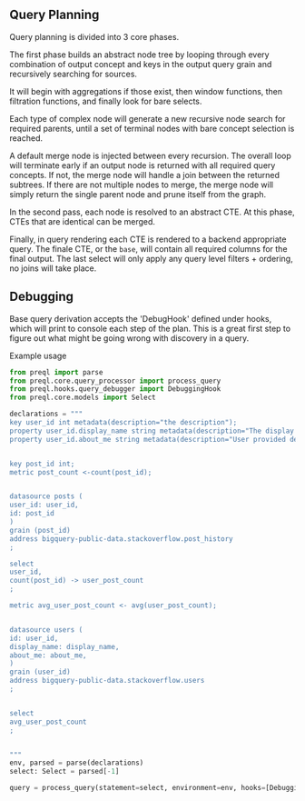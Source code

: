 
## Query Planning

Query planning is divided into 3 core phases.

The first phase builds an abstract node tree by looping through every combination of
output concept and keys in the output query grain and recursively searching for sources.

It will begin with aggregations if those exist, then window functions, then filtration functions,
and finally look for bare selects.

Each type of complex node will generate a new recursive node search for required parents,
until a set of terminal nodes with bare concept selection is reached. 

A default merge node is injected between every recursion. The overall loop will terminate early 
if an output node is returned with all required query concepts. If not, the merge node will
handle a join between the returned subtrees. If there are not multiple nodes to merge,
the merge node will simply return the single parent node and prune itself from the graph.

In the second pass, each node is resolved to an abstract CTE. At this phase, CTEs that are
identical can be merged.

Finally, in query rendering each CTE is rendered to a backend appropriate query. The finale
CTE, or the `base`, will contain all required columns for the final output. The last
select will only apply any query level filters + ordering, no joins will take place.

## Debugging

Base query derivation accepts the 'DebugHook' defined under hooks, which will print to console
each step of the plan. This is a great first step to figure out what might be going
wrong with discovery in a query. 

Example usage

```python
from preql import parse
from preql.core.query_processor import process_query
from preql.hooks.query_debugger import DebuggingHook
from preql.core.models import Select

declarations = """
key user_id int metadata(description="the description");
property user_id.display_name string metadata(description="The display name ");
property user_id.about_me string metadata(description="User provided description");


key post_id int;
metric post_count <-count(post_id);


datasource posts (
user_id: user_id,
id: post_id
)
grain (post_id)
address bigquery-public-data.stackoverflow.post_history
;

select
user_id,
count(post_id) -> user_post_count
;

metric avg_user_post_count <- avg(user_post_count);


datasource users (
id: user_id,
display_name: display_name,
about_me: about_me,
)
grain (user_id)
address bigquery-public-data.stackoverflow.users
;


select
avg_user_post_count
;


"""
env, parsed = parse(declarations)
select: Select = parsed[-1]

query = process_query(statement=select, environment=env, hooks=[DebuggingHook()])

```